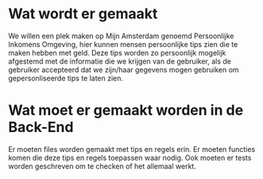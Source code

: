 # Wat wordt er gemaakt
We willen een plek maken op Mijn Amsterdam genoemd Persoonlijke Inkomens Omgeving, hier kunnen mensen persoonlijke tips zien die te maken hebben met geld. Deze tips worden zo persoonlijk mogelijk afgestemd met de informatie die we krijgen van de gebruiker, als de gebruiker accepteerd dat we zijn/haar gegevens mogen gebruiken om gepersonliseerde tips te laten zien.

# Wat moet er gemaakt worden in de Back-End
Er moeten files worden gemaakt met tips en regels erin. Er moeten functies komen die deze tips en regels toepassen waar nodig. Ook moeten er tests worden geschreven om te checken of het allemaal werkt.